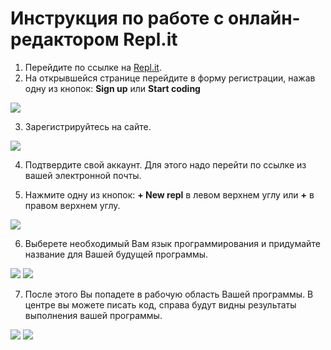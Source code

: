 # Инструкция по работе с онлайн-редактором Repl.it

1. Перейдите по ссылке на [Repl.it](https://repl.it).
2. На открывшейся странице перейдите в форму регистрации, нажав одну из кнопок: **Sign up** или **Start coding**

![](../img/1.png)

3. Зарегистрируйтесь на сайте.

![](../img/2.png)

4. Подтвердите свой аккаунт. Для этого надо перейти по ссылке из вашей электронной почты.


5. Нажмите одну из кнопок: **+ New repl** в левом верхнем углу или **+** в правом верхнем углу.

![](../img/3.png)

6. Выберете необходимый Вам язык программирования и придумайте название для Вашей будущей программы.

![](../img/4.png)
![](../img/5.png)

7. После этого Вы попадете в рабочую область Вашей программы. В центре вы можете писать код, справа будут видны результаты выполнения вашей программы. 

![](../img/6.png)
![](../img/7.png)
